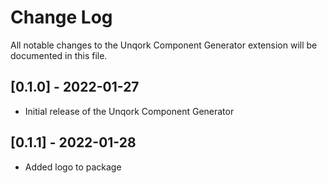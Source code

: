 # Change Log

All notable changes to the Unqork Component Generator extension will be documented in this file.

## [0.1.0] - 2022-01-27

- Initial release of the Unqork Component Generator

## [0.1.1] - 2022-01-28

- Added logo to package